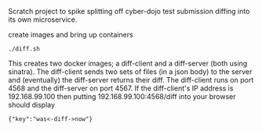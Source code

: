 
Scratch project to spike splitting off cyber-dojo test submission diffing
into its own microservice.

create images and bring up containers

```
./diff.sh
```

This creates two docker images; a diff-client and a diff-server (both using sinatra).
The diff-client sends two sets of files (in a json body) to the server
and (eventually) the diff-server returns their diff.
The diff-client runs on port 4568 and the diff-server on port 4567.
If the diff-client's IP address is 192.168.99.100 then putting
192.168.99.100:4568/diff into your browser should display

```
{"key":"was<-diff->now"}
```
